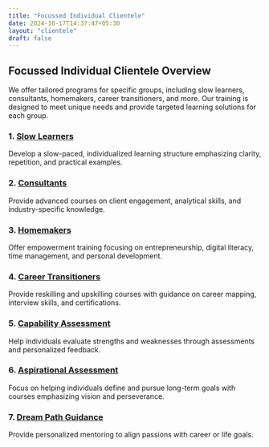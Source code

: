 ```yaml
---
title: "Focussed Individual Clientele"
date: 2024-10-17T14:37:47+05:30
layout: "clientele"
draft: false
---
```


## Focussed Individual Clientele Overview

We offer tailored programs for specific groups, including slow learners, consultants, homemakers, career transitioners, and more. Our training is designed to meet unique needs and provide targeted learning solutions for each group.

### 1. [Slow Learners](/clientele-beneficiaries/focussed-individual-clientele/slow-learners)

Develop a slow-paced, individualized learning structure emphasizing clarity, repetition, and practical examples.

### 2. [Consultants](/clientele-beneficiaries/focussed-individual-clientele/consultants)

Provide advanced courses on client engagement, analytical skills, and industry-specific knowledge.

### 3. [Homemakers](/clientele-beneficiaries/focussed-individual-clientele/homemakers)

Offer empowerment training focusing on entrepreneurship, digital literacy, time management, and personal development.

### 4. [Career Transitioners](/clientele-beneficiaries/focussed-individual-clientele/career-transitioners)

Provide reskilling and upskilling courses with guidance on career mapping, interview skills, and certifications.

### 5. [Capability Assessment](/clientele-beneficiaries/focussed-individual-clientele/capability-assessment)

Help individuals evaluate strengths and weaknesses through assessments and personalized feedback.

### 6. [Aspirational Assessment](/clientele-beneficiaries/focussed-individual-clientele/aspirational-assessment)

Focus on helping individuals define and pursue long-term goals with courses emphasizing vision and perseverance.

### 7. [Dream Path Guidance](/clientele-beneficiaries/focussed-individual-clientele/dream-path-guidance)

Provide personalized mentoring to align passions with career or life goals.
